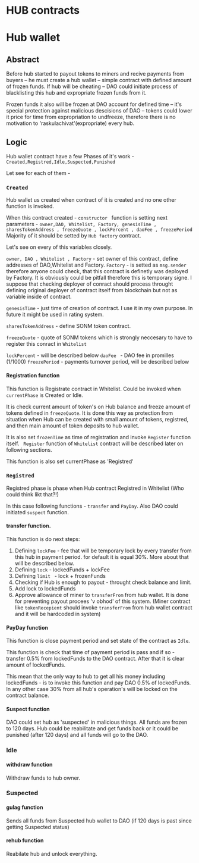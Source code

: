 # HUB contracts

# Hub wallet



## Abstract

Before hub started to payout tokens to miners and recive payments from buyers – he must create a hub wallet – simple contract with defined amount of frozen funds. If hub will be cheating – DAO could initiate process of blacklisting this hub and expropriate frozen funds from it.

Frozen funds it also will be frozen at DAO account for defined time – it&#39;s special protection against malicious descisions of DAO – tokens could lower it price for time from expropriation to undfreeze, therefore there is no motivation to &#39;raskulachivat&#39;(expropriate) every hub.

## Logic

Hub wallet contract have a few Phases of it's work - ```Created,Registred,Idle,Suspected,Punished ```

Let see for each of them -

### ```Created```
Hub wallet us created when contract of it is created and no one other function is invoked.

When this contract created - ```constructor ``` function is setting next parameters -
``` owner,DAO, Whitelist, Factory, genesisTime , sharesTokenAddress , freezeQuote , lockPercent , daoFee , freezePeriod  ```
Majority of it should be setted by ```Hub factory``` contract.

Let's see on every of this variables closely.

``` owner, DAO , Whitelist , Factory ``` - set owner of this contract, define addresses of DAO,Whitelist and Factory.
``` Factory ``` - is setted as ```msg.sender``` therefore anyone could check, that this contract is definetly was deployed by Factory. It is obviously could be pitfall therefore this is temporary signe. I suppose that checking deployer of conract should process throught defining original deployer of contract itself from blockchain but not as variable inside of contract.

``` genesisTime ``` - just time of creation of contract. I use it in my own purpose. In future it might be used in rating system.

```sharesTokenAddress``` - define SONM token contract.

``` freezeQuote ``` - quote of SONM tokens which is strongly neccesary to have to register this conract in ```Whitelist ```

``` lockPercent ``` - will be described below
```daoFee ``` - DAO fee in promilles (1/1000)
```freezePeriod``` - payments turnover period, will be described below

#### Registration function

This function is Registrate contract in Whitelist.
Could be invoked when ```currentPhase``` is Created or Idle.

It is check current amount of token's on Hub balance and freeze amount of tokens defined in ```freezeQuote```.
It is done this way as protection from situation when Hub can be created with small amount of tokens, registred, and then main amount of token deposits to hub wallet.

It is also set ```frozenTime``` as time of registration and invoke ```Register``` function itself.
``` Register``` function of ```Whitelist``` contract will be described later on following sections.

This function is also set currentPhase as 'Registred'


### ```Registred```
Registred phase is phase when Hub contract Registred in Whitelist (Who could think likt that?!)

In this case following functions - ```transfer``` and ```PayDay```. Also DAO could initiated ```suspect``` function.

#### transfer function.
This function is do next steps:

1. Defining ```lockFee``` - fee that will be temporary lock by every transfer from this hub in payment period.
for default it is equal 30%. More about that will be described below.
2. Defining ```lock``` - lockedFunds + lockFee
3. Defining ```limit ``` - lock + frozenFunds
4. Checking if Hub is enough to payout - throught check balance and limit.
5. Add lock to lockedFunds
6. Approve allowance of miner to ```transferFrom``` from hub wallet. It is done for preventing payout procees 'v obhod' of this system. (Miner contract like ```tokenRecepient``` should invoke ```transferFrom``` from hub wallet contract and it will be hardcoded in system)

#### PayDay function
This function is close payment period and set state of the contract as ```Idle```.

This function is check that time of payment period is pass and if so - transfer 0.5% from lockedFunds to the DAO contract. After that it is clear amount of lockedFunds.

This mean that the only way to hub to get all his money including lockedFunds - is to invoke this function and pay DAO 0.5% of lockedFunds. In any other case 30% from all hub's operation's will be locked on the contract balance.

#### Suspect function
DAO could set hub as 'suspected' in malicious things. All funds are frozen to 120 days.
Hub could be reabilitate and get funds back or it could be punished (after 120 days) and all funds will go to the DAO.

### Idle

#### withdraw function
Withdraw funds to hub owner.

### Suspected

#### gulag function
Sends all funds from Suspected hub wallet to DAO (if 120 days is past since getting Suspected status)

#### rehub function
Reabilate hub and unlock everything.
